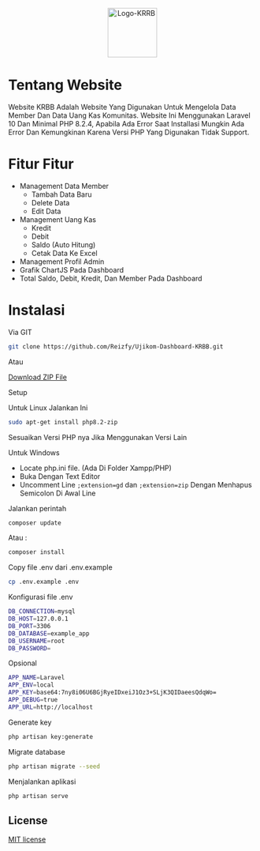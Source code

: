 <p align="center">
  <img src="https://github.com/Reizfy/Ujikom-Dashboard-KRBB/assets/87867288/065461d5-95fe-4dd5-b95c-0dcab86ab361" alt="Logo-KRRB" style="width: 100px;">
</p>

# Tentang Website
Website KRBB Adalah Website Yang Digunakan Untuk Mengelola Data Member Dan Data Uang Kas Komunitas. Website Ini Menggunakan Laravel 10 Dan Minimal PHP 8.2.4, Apabila Ada Error Saat Installasi Mungkin Ada Error Dan Kemungkinan Karena Versi PHP Yang Digunakan Tidak Support.

# Fitur Fitur
- Management Data Member
    - Tambah Data Baru
    - Delete Data
    - Edit Data
- Management Uang Kas
    - Kredit
    - Debit
    - Saldo (Auto Hitung)
    - Cetak Data Ke Excel
- Management Profil Admin
- Grafik ChartJS Pada Dashboard
- Total Saldo, Debit, Kredit, Dan Member Pada Dashboard

# Instalasi
Via GIT 
```bash
git clone https://github.com/Reizfy/Ujikom-Dashboard-KRBB.git
```

Atau

[Download ZIP File](https://github.com/Reizfy/Ujikom-Dashboard-KRBB/archive/refs/heads/main.zip)

Setup

Untuk Linux Jalankan Ini
```bash
sudo apt-get install php8.2-zip
```
Sesuaikan Versi PHP nya Jika Menggunakan Versi Lain

Untuk Windows
- Locate php.ini file. (Ada Di Folder Xampp/PHP)
- Buka Dengan Text Editor
- Uncomment Line `;extension=gd` dan `;extension=zip` Dengan Menhapus Semicolon Di Awal Line

Jalankan perintah 
```bash
composer update
```
Atau :
```bash
composer install
```
Copy file .env dari .env.example
```bash
cp .env.example .env
```
Konfigurasi file .env
```bash
DB_CONNECTION=mysql
DB_HOST=127.0.0.1
DB_PORT=3306
DB_DATABASE=example_app
DB_USERNAME=root
DB_PASSWORD=
```
Opsional
```bash
APP_NAME=Laravel
APP_ENV=local
APP_KEY=base64:7ny8i06U6BGjRyeIDxeiJ1Oz3+SLjK3QIDaeesQdqWo=
APP_DEBUG=true
APP_URL=http://localhost
```
Generate key
```bash
php artisan key:generate
```
Migrate database
```bash
php artisan migrate --seed
```
Menjalankan aplikasi
```bash
php artisan serve
```

## License

[MIT license](https://opensource.org/licenses/MIT)










